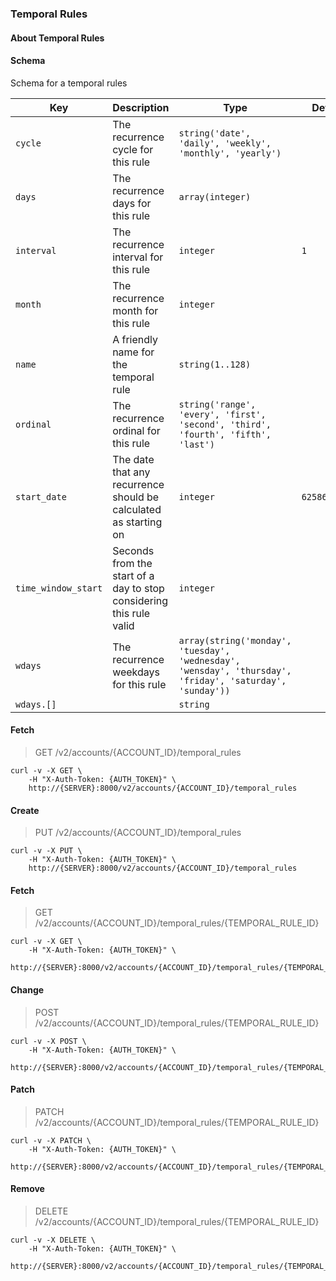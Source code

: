 ### Temporal Rules

#### About Temporal Rules

#### Schema

Schema for a temporal rules



Key | Description | Type | Default | Required
--- | ----------- | ---- | ------- | --------
`cycle` | The recurrence cycle for this rule | `string('date', 'daily', 'weekly', 'monthly', 'yearly')` |   | `true`
`days` | The recurrence days for this rule | `array(integer)` |   | `false`
`interval` | The recurrence interval for this rule | `integer` | `1` | `false`
`month` | The recurrence month for this rule | `integer` |   | `false`
`name` | A friendly name for the temporal rule | `string(1..128)` |   | `true`
`ordinal` | The recurrence ordinal for this rule | `string('range', 'every', 'first', 'second', 'third', 'fourth', 'fifth', 'last')` |   | `false`
`start_date` | The date that any recurrence should be calculated as starting on | `integer` | `62586115200` | `false`
`time_window_start` | Seconds from the start of a day to stop considering this rule valid | `integer` |   | `false`
`wdays` | The recurrence weekdays for this rule | `array(string('monday', 'tuesday', 'wednesday', 'wensday', 'thursday', 'friday', 'saturday', 'sunday'))` |   | `false`
`wdays.[]` |   | `string` |   | `false`


#### Fetch

> GET /v2/accounts/{ACCOUNT_ID}/temporal_rules

```shell
curl -v -X GET \
    -H "X-Auth-Token: {AUTH_TOKEN}" \
    http://{SERVER}:8000/v2/accounts/{ACCOUNT_ID}/temporal_rules
```

#### Create

> PUT /v2/accounts/{ACCOUNT_ID}/temporal_rules

```shell
curl -v -X PUT \
    -H "X-Auth-Token: {AUTH_TOKEN}" \
    http://{SERVER}:8000/v2/accounts/{ACCOUNT_ID}/temporal_rules
```

#### Fetch

> GET /v2/accounts/{ACCOUNT_ID}/temporal_rules/{TEMPORAL_RULE_ID}

```shell
curl -v -X GET \
    -H "X-Auth-Token: {AUTH_TOKEN}" \
    http://{SERVER}:8000/v2/accounts/{ACCOUNT_ID}/temporal_rules/{TEMPORAL_RULE_ID}
```

#### Change

> POST /v2/accounts/{ACCOUNT_ID}/temporal_rules/{TEMPORAL_RULE_ID}

```shell
curl -v -X POST \
    -H "X-Auth-Token: {AUTH_TOKEN}" \
    http://{SERVER}:8000/v2/accounts/{ACCOUNT_ID}/temporal_rules/{TEMPORAL_RULE_ID}
```

#### Patch

> PATCH /v2/accounts/{ACCOUNT_ID}/temporal_rules/{TEMPORAL_RULE_ID}

```shell
curl -v -X PATCH \
    -H "X-Auth-Token: {AUTH_TOKEN}" \
    http://{SERVER}:8000/v2/accounts/{ACCOUNT_ID}/temporal_rules/{TEMPORAL_RULE_ID}
```

#### Remove

> DELETE /v2/accounts/{ACCOUNT_ID}/temporal_rules/{TEMPORAL_RULE_ID}

```shell
curl -v -X DELETE \
    -H "X-Auth-Token: {AUTH_TOKEN}" \
    http://{SERVER}:8000/v2/accounts/{ACCOUNT_ID}/temporal_rules/{TEMPORAL_RULE_ID}
```

